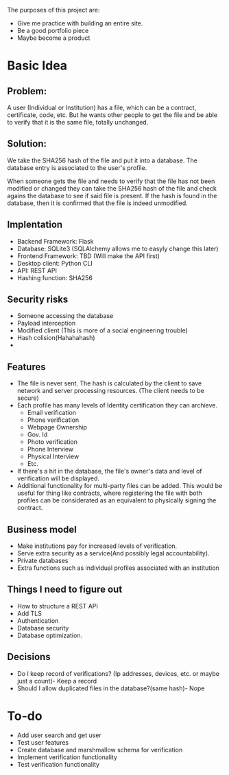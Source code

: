 The purposes of this project are:
- Give me practice with building an entire site.
- Be a good portfolio piece
- Maybe become a product

# Basic Idea

## Problem:
A user (Individual or Institution) has a file, which can be a contract, certificate, code, etc. But he wants other people to get the file and be able to verify that it is the same file, totally unchanged.

## Solution:
We take the SHA256 hash of the file and put it into a database. The database entry is associated to the user's profile.

When someone gets the file and needs to verify that the file has not been modified or changed they can take the SHA256 hash of the file and check agains the database to see if said file is present. If the hash is found in the database, then it is confirmed that the file is indeed unmodified.

## Implentation
- Backend Framework: Flask
- Database: SQLite3 (SQLAlchemy allows me to easyly change this later)
- Frontend Framework: TBD (Will make the API first)
- Desktop client: Python CLI
- API: REST API
- Hashing function: SHA256

## Security risks
- Someone accessing the database
- Payload interception
- Modified client (This is more of a social engineering trouble)
- Hash colision(Hahahahash)
- 

## Features
- The file is never sent. The hash is calculated by the client to save network and server processing resources. (The client needs to be secure)
- Each profile has many levels of Identity certification they can archieve.
  - Email verification
  - Phone verification
  - Webpage Ownership
  - Gov. Id
  - Photo verification
  - Phone Interview
  - Physical Interview
  - Etc.
- If there's a hit in the database, the file's owner's data and level of verification will be displayed.
- Additional functionality for multi-party files can be added. This would be useful for thing like contracts, where registering the file with both profiles can be considerated as an equivalent to physically signing the contract.

## Business model
- Make institutions pay for increased levels of verification.
- Serve extra security as a service(And possibly legal accountability).
- Private databases
- Extra functions such as individual profiles associated with an institution

## Things I need to figure out
- How to structure a REST API
- Add TLS
- Authentication
- Database security
- Database optimization.

## Decisions
- Do I keep record of verifications? (Ip addresses, devices, etc. or maybe just a count)- Keep a record
- Should I allow duplicated files in the database?(same hash)- Nope

# To-do
- Add user search and get user
- Test user features
- Create database and marshmallow schema for verification
- Implement verification functionality
- Test verification functionality
